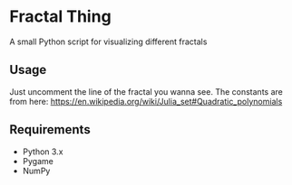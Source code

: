 # Fractal Thing
A small Python script for visualizing different fractals

## Usage
Just uncomment the line of the fractal you wanna see. The constants are from here: https://en.wikipedia.org/wiki/Julia_set#Quadratic_polynomials

## Requirements
- Python 3.x
- Pygame
- NumPy
